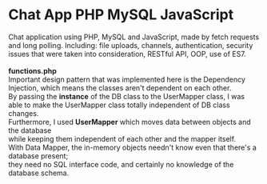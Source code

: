 # Chat App PHP MySQL JavaScript
Chat application using PHP, MySQL and JavaScript, made by fetch requests and long polling.
Including: file uploads, channels, authentication, security issues that were taken into consideration, RESTful API, OOP, use of ES7.<br><br>
<b>functions.php</b><br>
Important design pattern that was implemented here is the Dependency Injection, which means the classes aren't dependent on each other.<br>
By passing the <b>instance</b> of the DB class to the UserMapper class, I was able to make the UserMapper class totally independent of DB class changes.<br>
Furthermore, I used <b>UserMapper</b> which moves data between objects and the database<br>
while keeping them independent of each other and the mapper itself.<br>
With Data Mapper, the in-memory objects needn't know even that there's a database present;<br>
they need no SQL interface code, and certainly no knowledge of the database schema.

